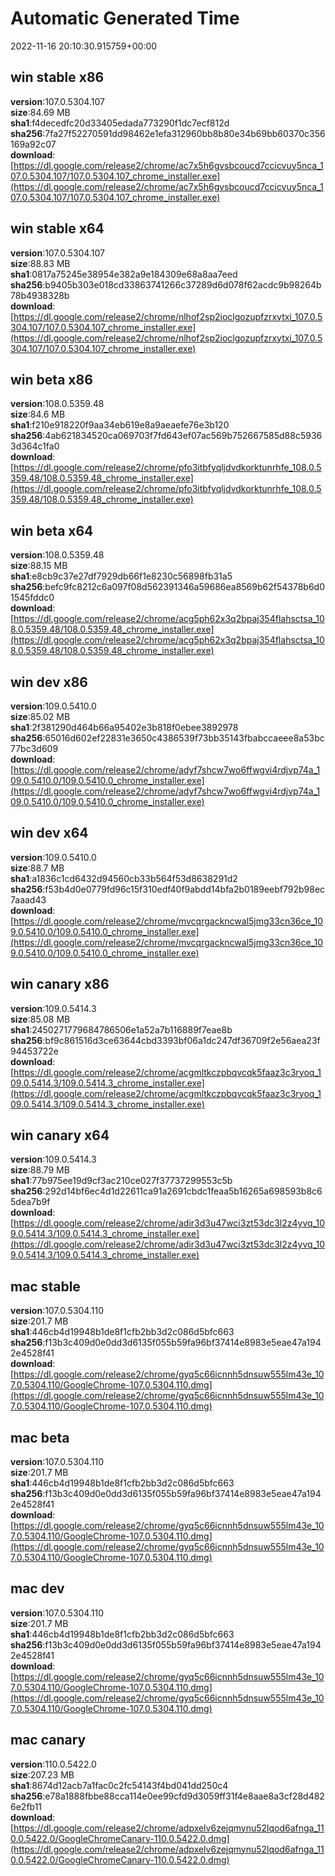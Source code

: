 # Automatic Generated Time
2022-11-16 20:10:30.915759+00:00

## win stable x86
**version**:107.0.5304.107  
**size**:84.69 MB  
**sha1**:f4decedfc20d33405edada773290f1dc7ecf812d  
**sha256**:7fa27f52270591dd98462e1efa312960bb8b80e34b69bb60370c356169a92c07  
**download**:[https://dl.google.com/release2/chrome/ac7x5h6gvsbcoucd7ccicvuy5nca_107.0.5304.107/107.0.5304.107_chrome_installer.exe](https://dl.google.com/release2/chrome/ac7x5h6gvsbcoucd7ccicvuy5nca_107.0.5304.107/107.0.5304.107_chrome_installer.exe)  

## win stable x64
**version**:107.0.5304.107  
**size**:88.83 MB  
**sha1**:0817a75245e38954e382a9e184309e68a8aa7eed  
**sha256**:b9405b303e018cd33863741266c37289d6d078f62acdc9b98264b78b4938328b  
**download**:[https://dl.google.com/release2/chrome/nlhof2sp2ioclgozupfzrxytxi_107.0.5304.107/107.0.5304.107_chrome_installer.exe](https://dl.google.com/release2/chrome/nlhof2sp2ioclgozupfzrxytxi_107.0.5304.107/107.0.5304.107_chrome_installer.exe)  

## win beta x86
**version**:108.0.5359.48  
**size**:84.6 MB  
**sha1**:f210e918220f9aa34eb619e8a9aeaefe76e3b120  
**sha256**:4ab621834520ca069703f7fd643ef07ac569b752667585d88c59363d364c1fa0  
**download**:[https://dl.google.com/release2/chrome/pfo3itbfyqljdvdkorktunrhfe_108.0.5359.48/108.0.5359.48_chrome_installer.exe](https://dl.google.com/release2/chrome/pfo3itbfyqljdvdkorktunrhfe_108.0.5359.48/108.0.5359.48_chrome_installer.exe)  

## win beta x64
**version**:108.0.5359.48  
**size**:88.15 MB  
**sha1**:e8cb9c37e27df7929db66f1e8230c56898fb31a5  
**sha256**:befc9fc8212c6a097f08d562391346a59686ea8569b62f54378b6d01545fddc0  
**download**:[https://dl.google.com/release2/chrome/acg5ph62x3q2bpaj354flahsctsa_108.0.5359.48/108.0.5359.48_chrome_installer.exe](https://dl.google.com/release2/chrome/acg5ph62x3q2bpaj354flahsctsa_108.0.5359.48/108.0.5359.48_chrome_installer.exe)  

## win dev x86
**version**:109.0.5410.0  
**size**:85.02 MB  
**sha1**:2f381290d464b66a95402e3b818f0ebee3892978  
**sha256**:65016d602ef22831e3650c4386539f73bb35143fbabccaeee8a53bc77bc3d609  
**download**:[https://dl.google.com/release2/chrome/adyf7shcw7wo6ffwgvi4rdjvp74a_109.0.5410.0/109.0.5410.0_chrome_installer.exe](https://dl.google.com/release2/chrome/adyf7shcw7wo6ffwgvi4rdjvp74a_109.0.5410.0/109.0.5410.0_chrome_installer.exe)  

## win dev x64
**version**:109.0.5410.0  
**size**:88.7 MB  
**sha1**:a1836c1cd6432d94560cb33b564f53d8638291d2  
**sha256**:f53b4d0e0779fd96c15f310edf40f9abdd14bfa2b0189eebf792b98ec7aaad43  
**download**:[https://dl.google.com/release2/chrome/mvcqrgackncwal5jmg33cn36ce_109.0.5410.0/109.0.5410.0_chrome_installer.exe](https://dl.google.com/release2/chrome/mvcqrgackncwal5jmg33cn36ce_109.0.5410.0/109.0.5410.0_chrome_installer.exe)  

## win canary x86
**version**:109.0.5414.3  
**size**:85.08 MB  
**sha1**:2450271779684786506e1a52a7b116889f7eae8b  
**sha256**:bf9c861516d3ce63644cbd3393bf06a1dc247df36709f2e56aea23f94453722e  
**download**:[https://dl.google.com/release2/chrome/acgmltkczpbqvcqk5faaz3c3ryoq_109.0.5414.3/109.0.5414.3_chrome_installer.exe](https://dl.google.com/release2/chrome/acgmltkczpbqvcqk5faaz3c3ryoq_109.0.5414.3/109.0.5414.3_chrome_installer.exe)  

## win canary x64
**version**:109.0.5414.3  
**size**:88.79 MB  
**sha1**:77b975ee19d9cf3ac210ce027f37737299553c5b  
**sha256**:292d14bf6ec4d1d22611ca91a2691cbdc1feaa5b16265a698593b8c65dea7b9f  
**download**:[https://dl.google.com/release2/chrome/adir3d3u47wci3zt53dc3l2z4yvq_109.0.5414.3/109.0.5414.3_chrome_installer.exe](https://dl.google.com/release2/chrome/adir3d3u47wci3zt53dc3l2z4yvq_109.0.5414.3/109.0.5414.3_chrome_installer.exe)  

## mac stable
**version**:107.0.5304.110  
**size**:201.7 MB  
**sha1**:446cb4d19948b1de8f1cfb2bb3d2c086d5bfc663  
**sha256**:f13b3c409d0e0dd3d6135f055b59fa96bf37414e8983e5eae47a1942e4528f41  
**download**:[https://dl.google.com/release2/chrome/gyq5c66icnnh5dnsuw555lm43e_107.0.5304.110/GoogleChrome-107.0.5304.110.dmg](https://dl.google.com/release2/chrome/gyq5c66icnnh5dnsuw555lm43e_107.0.5304.110/GoogleChrome-107.0.5304.110.dmg)  

## mac beta
**version**:107.0.5304.110  
**size**:201.7 MB  
**sha1**:446cb4d19948b1de8f1cfb2bb3d2c086d5bfc663  
**sha256**:f13b3c409d0e0dd3d6135f055b59fa96bf37414e8983e5eae47a1942e4528f41  
**download**:[https://dl.google.com/release2/chrome/gyq5c66icnnh5dnsuw555lm43e_107.0.5304.110/GoogleChrome-107.0.5304.110.dmg](https://dl.google.com/release2/chrome/gyq5c66icnnh5dnsuw555lm43e_107.0.5304.110/GoogleChrome-107.0.5304.110.dmg)  

## mac dev
**version**:107.0.5304.110  
**size**:201.7 MB  
**sha1**:446cb4d19948b1de8f1cfb2bb3d2c086d5bfc663  
**sha256**:f13b3c409d0e0dd3d6135f055b59fa96bf37414e8983e5eae47a1942e4528f41  
**download**:[https://dl.google.com/release2/chrome/gyq5c66icnnh5dnsuw555lm43e_107.0.5304.110/GoogleChrome-107.0.5304.110.dmg](https://dl.google.com/release2/chrome/gyq5c66icnnh5dnsuw555lm43e_107.0.5304.110/GoogleChrome-107.0.5304.110.dmg)  

## mac canary
**version**:110.0.5422.0  
**size**:207.23 MB  
**sha1**:8674d12acb7a1fac0c2fc54143f4bd041dd250c4  
**sha256**:e78a1888fbbe88cca114e0ee99cfd9d3059ff31f4e8aae8a3cf28d4826e2fb11  
**download**:[https://dl.google.com/release2/chrome/adpxelv6zejqmynu52lqod6afnga_110.0.5422.0/GoogleChromeCanary-110.0.5422.0.dmg](https://dl.google.com/release2/chrome/adpxelv6zejqmynu52lqod6afnga_110.0.5422.0/GoogleChromeCanary-110.0.5422.0.dmg)  

